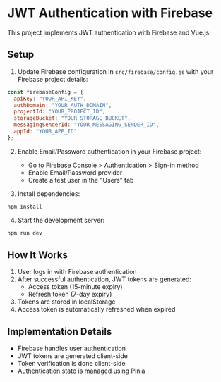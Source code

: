 # JWT Authentication with Firebase

This project implements JWT authentication with Firebase and Vue.js.

## Setup

1. Update Firebase configuration in `src/firebase/config.js` with your Firebase project details:

```js
const firebaseConfig = {
  apiKey: "YOUR_API_KEY",
  authDomain: "YOUR_AUTH_DOMAIN",
  projectId: "YOUR_PROJECT_ID",
  storageBucket: "YOUR_STORAGE_BUCKET",
  messagingSenderId: "YOUR_MESSAGING_SENDER_ID",
  appId: "YOUR_APP_ID"
};
```

2. Enable Email/Password authentication in your Firebase project:
   - Go to Firebase Console > Authentication > Sign-in method
   - Enable Email/Password provider
   - Create a test user in the "Users" tab

3. Install dependencies:
```bash
npm install
```

4. Start the development server:
```bash
npm run dev
```

## How It Works

1. User logs in with Firebase authentication
2. After successful authentication, JWT tokens are generated:
   - Access token (15-minute expiry)
   - Refresh token (7-day expiry)
3. Tokens are stored in localStorage
4. Access token is automatically refreshed when expired

## Implementation Details

- Firebase handles user authentication
- JWT tokens are generated client-side
- Token verification is done client-side
- Authentication state is managed using Pinia
